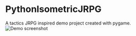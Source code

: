 # PythonIsometricJRPG
A tactics JRPG inspired demo project created with pygame.
![Demo screenshot](https://user-images.githubusercontent.com/31004534/134881412-6ea1e447-ad5b-4bd6-9181-e235a6355361.png)
